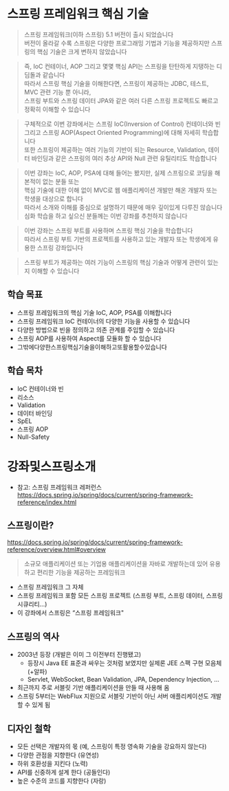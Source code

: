 # 스프링 프레임워크 핵심 기술

> 스프링 프레임워크(이하 스프링) 5.1 버전이 출시 되었습니다  
> 버전이 올라갈 수록 스프링은 다양한 프로그래밍 기법과 기능을 제공하지만 스프링의 핵심 기술은 크게 변하지 않았습니다  
  
> 즉, IoC 컨테이너, AOP 그리고 몇몇 핵심 API는 스프링을 탄탄하게 지탱하는 디딤돌과 같습니다  
> 따라서 스프링 핵심 기술을 이해한다면, 스프링이 제공하는 JDBC, 테스트, MVC 관련 기능 뿐 아니라,  
> 스프링 부트와 스프링 데이터 JPA와 같은 여러 다른 스프링 프로젝트도 빠르고 정확히 이해할 수 있습니다  
  
> 구체적으로 이번 강좌에서는 ​스프링 IoC​(Inversion of Control) 컨테이너와 빈 그리고 ​스프링 AOP​(Aspect Oriented Programming)에 대해 자세히 학습합니다  
> 또한 스프링이 제공하는 여러 기능의 기반이 되는 Resource, Validation, 데이터 바인딩과 같은 스프링의 여러 ​추상 API​와 Null 관련 유틸리티도 학습합니다  
  
> 이번 강좌는 IoC, AOP, PSA에 대해 들어는 봤지만, 실제 스프링으로 코딩을 해본적이 없는 분들 또는  
> 핵심 기술에 대한 이해 없이 MVC로 웹 애플리케이션 개발만 해온 개발자 또는 학생을 대상으로 합니다  
> 따라서 소개와 이해를 중심으로 설명하기 때문에 매우 깊이있게 다루진 않습니다  
> 심화 학습을 하고 싶으신 분들께는 이번 강좌를 추천하지 않습니다  
  
> 이번 강좌는 스프링 부트를 사용하며 스프링 핵심 기술을 학습합니다  
> 따라서 스프링 부트 기반의 프로젝트를 사용하고 있는 개발자 또는 학생에게 유용한 스프링 강좌입니다  
  
> 스프링 부트가 제공하는 여러 기능이 스프링의 핵심 기술과 어떻게 관련이 있는지 이해할 수 있습니다  

## 학습 목표
- 스프링 프레임워크의 핵심 기술 IoC, AOP, PSA를 이해합니다
- 스프링 프레임워크 IoC 컨테이너의 다양한 기능을 사용할 수 있습니다
- 다양한 방법으로 빈을 정의하고 의존 관계를 주입할 수 있습니다
- 스프링 AOP를 사용하여 Aspect를 모듈화 할 수 있습니다
- 그밖에다양한스프링핵심기술을이해하고또활용할수있습니다

## 학습 목차
-  IoC 컨테이너와 빈
-  리소스
-  Validation
-  데이터 바인딩
-  SpEL
-  스프링 AOP
-  Null-Safety

# 강좌및스프링소개
- 참고: 스프링 프레임워크 레퍼런스
https://docs.spring.io/spring/docs/current/spring-framework-reference/index.html

## 스프링이란? 
https://docs.spring.io/spring/docs/current/spring-framework-reference/overview.html#overview
> 소규모 애플리케이션 또는 기업용 애플리케이션을 자바로 개발하는데 있어 유용하고 편리한 기능을 제공하는 프레임워크
- 스프링 프레임워크 그 자체
- 스프링 프레임워크 포함 모든 스프링 프로젝트 (스프링 부트, 스프링 데이터, 스프링시큐리티...)
- 이 강좌에서 스프링은 “스프링 프레임워크"

## 스프링의 역사
- 2003년 등장 (개발은 이미 그 이전부터 진행됐고)
  - 등장시 Java EE 표준과 싸우는 것처럼 보였지만 실제론 JEE 스팩 구현 모음체(+알파)
  - Servlet, WebSocket, Bean Validation, JPA, Dependency Injection, ...
- 최근까지 주로 서블릿 기반 애플리케이션을 만들 때 사용해 옴
- 스프링 5부터는 WebFlux 지원으로 서블릿 기반이 아닌 서버 애플리케이션도 개발할 수 있게 됨

## 디자인 철학
- 모든 선택은 개발자의 몫 (예, 스프링이 특정 영속화 기술을 강요하지 않는다)
- 다양한 관점을 지향한다 (유연성)
- 하위 호환성을 지킨다 (노력)
- API를 신중하게 설계 한다 (공들인다)
- 높은 수준의 코드를 지향한다 (자랑)